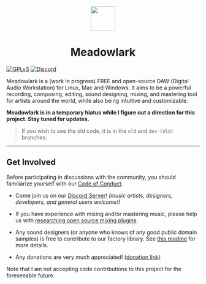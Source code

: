 <div align="center"><img src="./assets/branding/meadowlark-logo-128.png" width="64px" height="64px"/><h1>Meadowlark</h1></div>

[![GPLv3](https://img.shields.io/badge/license-GPL-3)](./LICENSE)
[![Discord](https://img.shields.io/discord/854818272788348958.svg?label=&logo=discord&logoColor=ffffff&color=7389D8&labelColor=6A7EC2)](https://discord.gg/2W3Xvc8wy4)

Meadowlark is a (work in progress) FREE and open-source DAW (Digital Audio Workstation) for Linux, Mac and Windows. It aims to be a powerful recording, composing, editing, sound designing, mixing, and mastering tool for artists around the world, while also being intuitive and customizable.

**Meadowlark is in a temporary hiatus while I figure out a direction for this project. Stay tuned for updates.**

> If you wish to see the old code, it is in the `old` and `dev-(old)` branches.

---

## Get Involved

Before participating in discussions with the community, you should familiarize yourself with our [Code of Conduct].

* Come join us on our [Discord Server]! *(music artists, designers, developers, and general users welcome!)*

* If you have experience with mixing and/or mastering music, please help us with [researching open source mixing plugins](https://github.com/MeadowlarkDAW/meadowlark-plugins/issues/5).

* Any sound designers (or anyone who knows of any good public domain samples) is free to contribute to our factory library. See [this readme](https://github.com/MeadowlarkDAW/meadowlark-factory-library) for more details.

* Any donations are very much appreciated! [(donation link)](https://liberapay.com/BillyDM)

Note that I am not accepting code contributions to this project for the foreseeable future.

[Discord Server]: https://discord.gg/2W3Xvc8wy4
[Code of Conduct]: ./CODE_OF_CONDUCT.md
